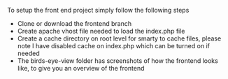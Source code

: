 To setup the front end project simply follow the following steps

- Clone or download the frontend branch
- Create apache vhost file needed to load the index.php file
- Create a cache directory on root level for smarty to cache files, please note I have disabled cache on index.php which can be turned on if needed
- The birds-eye-view folder has screenshots of how the frontend looks like, to give you an overview of the frontend 

